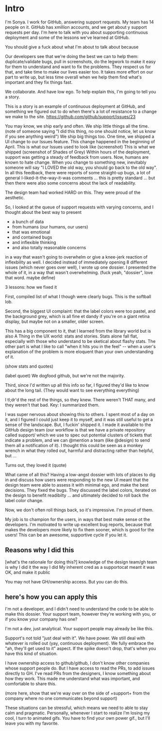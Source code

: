 # Intro

I'm Sonya. I work for GitHub, answering support requests. My team has 14 people on it. GitHub has xmillion accounts, and we get about y support requests per day. I'm here to talk with you about supporting continuous deployment and some of the lessons we've learned at GitHub.

You should give a fuck about what I'm about to talk about because

Our developers see that we're doing the best we can to help them: duplicate/validate bugs, pull in screenshots, do the legwork to make it easy for them to understand and want to fix the problems. They respect us for that, and take time to make our lives easier too. It takes more effort on our part to write up, but less time overall when we help them find what's important and they fix things fast.

We collaborate. And have low ego. To help explain this, I'm going to tell you a story. 

This is a story is an example of continuous deployment at GitHub, and something we figured out to do when there's a lot of resistance to a change we make to the site.
https://github.com/github/support/issues/23

You may know, we ship early and often. 
We ship little things all the time.
  (note of someone saying "I did this thing, no one should notice, let us know if you see anything weird")
We ship big things too. 
One time, we shipped a UI change to our Issues feature. 
This change happened in the beginning of April. 
This is what our Issues used to look like
(screenshot)
This is what we shipped
(screenshot of Shades of Grey) 
Within hours of the deployment, support was getting a steady of feedback from users.
Now, humans are known to hate change. When you change to something new, inevitably someone will say "I LOVED the old way, you should go back to the old way".
In all this feedback, there were reports of some straight-up bugs, a lot of general I-liked-it-the-way-it-was comments ... this is pretty standard ... but then there were also some concerns about the lack of readability.

The design team had worked HARD on this. They were proud of the aesthetic.

So, I looked at the queue of support requests with varying concerns, and I thought about the best way to present 
* a bunch of data
* from humans (our humans, our users)
* that was emotional
* and contained bugs
* and inflexible thinking
* and also totally reasonable concerns

in a way that wasn't going to overwhelm or give a knee-jerk reaction of inflexbility as well. I decided instead of immediately opening 8 different issues (which never goes over well), I wrote up one dossier. I presented the whole of it, in a way that wasn't overwhelming.
(fuck yeah, "dossier", love that word. maybe define)



3 lessons: how we fixed it

First, compiled list of what I though were clearly bugs. This is the softball lob. 

Second, the biggest UI complaint: that the label colors were too pastel, and the background grey, which is all fine et dandy if you're on a giant retina display, but maybe not on a smaller, older screen. 

This has a big component to it, that I learned from the library world but is also A Thing in the UX world: stats and stories. Stats alone fall flat, especially with those who understand to be sketical about flashy stats. The other part is what I like to call "when it hits you in the feel" -- when a user's explanation of the problem is more eloquent than your own understanding of it. 

(show stats and quotes)

(label quoet)
We dogfood github, but we're not the majority.

Third, since I'd written up all this info so far, I figured they'd like to know about the long tail. (They would want to see everything everything)

I tl;dr'd the rest of the things, so they knew. There weren't THAT many, and they weren't that bad. Key: I summarized them.

I was super nervous about showing this to others. I spent most of a day on it, and I figured I could just keep it to myself, and it was still useful to get a sense of the landscape. But, I fuckin' shipped it. I made it available to the GitHub design team (our workflow is that we have a private repository called support/ which we use to spec out potential clusters of tickets that indicate a problem, and we can @mention a team (like @design) to send them all a notification of it). I thought this could be seen as a monkey wrench in what they rolled out, harmful and distracting rather than helpful, but ... 

Turns out, they loved it
(quote)

What came of all this? Having a low-angst dossier with lots of places to dig in and discuss how users were responding to the new UI meant that the design team were able to assess it with minimal ego, and make the best decisions. They fixed the bugs. They discussed the label colors, iterated on the design to benefit readibilty ... and ultimately decided to roll back the label color change.

Now, we don't often roll things back, so it's impressive. I'm proud of them. 

My job is to champion for the users, in ways that best make sense ot the developers. I'm motivated to write up excellent bug reports, because that makes the developers more likely to fix them sooner, which is good for the users! This can be an awesome, supportive cycle if you let it. 

## Reasons why I did this

[what's the rationale for doing this?]
knowledge of the design team/gh team is why I did it the way I did
My inherent cred as a supportocat meant it was OK, and make it public

You may not have GH/ownership access. But you can do this.

## here's how you can apply this

I'm not a developer, and I didn't need to understand the code to be able to make this dossier. Your support team, however they're working with you, or if you know your company has one?

I'm not a dev, just analytical. Your support people may already be like this.

Support's not told "just deal with it". We have power. We still deal with whatever is rolled out (yay, continuous deployment). We fully embrace the "ah, they'll get used to it" aspect. If the spike doesn't drop, that's when you have this kind of situation.

I have ownership access to github/github, I don't know other companies whose support people do. But I have access to read the PRs, to add issues directly to GH. I've read PRs from the designers, I know something about how they work. This made me understand what was important, and comfortable to share this.

(more here, show that we're way over on the side of +support+ from the company where no one communicates beyond support)

These situations can be stressful, which means we need to able to stay calm and pragmatic. Personally, whenever I start to realize I'm losing my cool, I turn to animated gifs. You have to find your own power gif., but I'll leave you with my favorite. 







